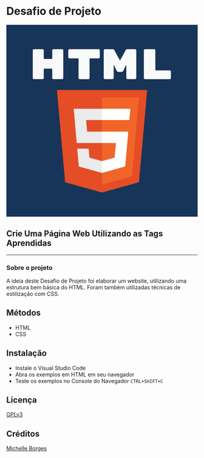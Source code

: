 # Desafio de Projeto

![Imagem HTML](HTML.png)

## Crie Uma Página Web Utilizando as Tags Aprendidas

---

### Sobre o projeto

A ideia deste Desafio de Projeto foi elaborar um website, utilizando uma estrutura bem básica do HTML.
Foram também utilizadas técnicas de estilização com CSS.

## Métodos

- HTML
- CSS

## Instalação

- Instale o Visual Studio Code
- Abra os exemplos em HTML em seu navegador
- Teste os exemplos no Console do Navegador `CTRL+SHIFT+C`

## Licença
[GPLv3](https://choosealicense.com/licenses/gpl-3.0/)

## Créditos
[Michelle Borges](https://github.com/Mikallina)